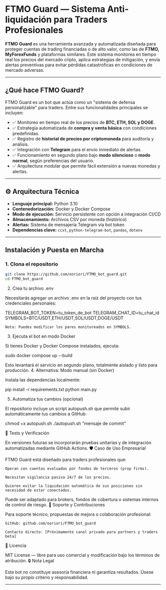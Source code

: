 # FTMO Guard — Sistema Anti-liquidación para Traders Profesionales

**FTMO Guard** es una herramienta avanzada y automatizada diseñada para proteger cuentas de trading financiadas o de alto valor, como las de **FTMO, MyForexFunds** y plataformas similares. Este sistema monitorea en tiempo real los precios del mercado cripto, aplica estrategias de mitigación, y envía alertas preventivas para evitar pérdidas catastróficas en condiciones de mercado adversas.

---

##  ¿Qué hace FTMO Guard?

FTMO Guard es un bot que actúa como un "sistema de defensa personalizable" para traders. Entre sus funcionalidades principales se incluyen:

- ✅ Monitoreo en tiempo real de los precios de **BTC, ETH, SOL y DOGE**.
- ✅ Estrategia automatizada de **compra y venta básica** con condiciones predefinidas.
- ✅ Registro de **historial de precios por criptomoneda** para auditoría y análisis.
- ✅ Integración con **Telegram** para el envío inmediato de alertas.
- ✅ Funcionamiento en segundo plano bajo **modo silencioso** o **modo normal**, según preferencias del usuario.
- ✅ Arquitectura modular que permite fácil extensión a nuevas monedas y alertas.

---

## ⚙️ Arquitectura Técnica

- **Lenguaje principal:** Python 3.10
- **Contenedorización:** Docker y Docker Compose
- **Modo de ejecución:** Servicio persistente con opción a integración CI/CD
- **Almacenamiento:** Archivos CSV por moneda (histórico)
- **Alertas:** Sistema de mensajería Telegram vía bot token
- **Dependencias clave:** `ccxt`, `python-telegram-bot`, `pandas`, `dotenv`

---

##  Instalación y Puesta en Marcha

### 1. Clona el repositorio

```bash
git clone https://github.com/ooriori/FTMO_bot_guard.git
cd FTMO_bot_guard
```

2. Crea tu archivo .env

Necesitarás agregar un archivo .env en la raíz del proyecto con tus credenciales personales:

TELEGRAM_BOT_TOKEN=tu_token_de_bot
TELEGRAM_CHAT_ID=tu_chat_id
SYMBOLS=BTC/USDT,ETH/USDT,SOL/USDT,DOGE/USDT

    Nota: Puedes modificar los pares monitoreados en SYMBOLS.

3. Ejecuta el bot en modo Docker

Si tienes Docker y Docker Compose instalados, ejecuta:

sudo docker compose up --build

Esto levantará el servicio en segundo plano, totalmente aislado y listo para producción.
4. Alternativa: Modo manual (sin Docker)

Instala las dependencias localmente:

pip install -r requirements.txt
python main.py

5. Automatiza tus cambios (opcional)

El repositorio incluye un script autopush.sh que permite subir automáticamente tus cambios a GitHub:

chmod +x autopush.sh
./autopush.sh "mensaje de commit"

🧪 Tests y Verificación

En versiones futuras se incorporarán pruebas unitarias y de integración automatizadas mediante GitHub Actions.
🛡️ Caso de Uso Empresarial

FTMO Guard está diseñado para traders profesionales que:

    Operan con cuentas evaluadas por fondos de terceros (prop firms).

    Necesitan vigilancia pasiva 24/7 de los precios.

    Quieren evitar la liquidación automática de sus posiciones sin necesidad de estar conectados.

Puede ser adaptado para brokers, fondos de cobertura o sistemas internos de control de riesgo.
📩 Soporte y Contribuciones

Para soporte técnico, propuestas de mejora o colaboración profesional:

    GitHub: github.com/ooriori/FTMO_bot_guard

    Contacto directo: [Próximamente canal privado para partners y traders beta]

📝 Licencia

MIT License — libre para uso comercial y modificación bajo los términos de atribución.
🔒 Nota Legal

Este bot no constituye asesoría financiera ni garantiza resultados. Úsese bajo su propio criterio y responsabilidad.


---

